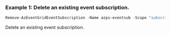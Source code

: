 ### Example 1: Delete an existing event subscription.
```powershell
Remove-AzEventGridEventSubscription -Name azps-eventsub -Scope "subscriptions/XXXXXXXX-XXXX-XXXX-XXXX-XXXXXXXXXXXX"
```

Delete an existing event subscription.
